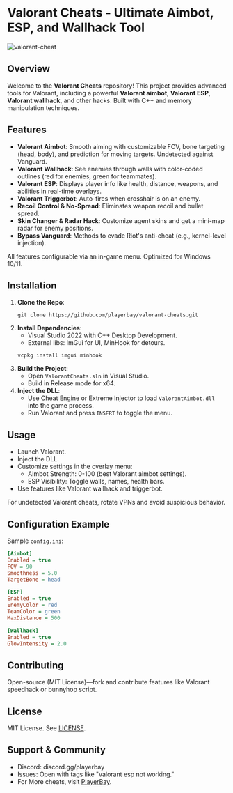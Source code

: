 # Valorant Cheats - Ultimate Aimbot, ESP, and Wallhack Tool
![valorant-cheat](https://github.com/user-attachments/assets/ff42e8b3-7c8b-4154-9c16-de8d0a8cc791)



## Overview
Welcome to the **Valorant Cheats** repository! This project provides advanced tools for Valorant, including a powerful **Valorant aimbot**, **Valorant ESP**, **Valorant wallhack**, and other hacks. Built with C++ and memory manipulation techniques.

## Features
- **Valorant Aimbot**: Smooth aiming with customizable FOV, bone targeting (head, body), and prediction for moving targets. Undetected against Vanguard.
- **Valorant Wallhack**: See enemies through walls with color-coded outlines (red for enemies, green for teammates).
- **Valorant ESP**: Displays player info like health, distance, weapons, and abilities in real-time overlays.
- **Valorant Triggerbot**: Auto-fires when crosshair is on an enemy.
- **Recoil Control & No-Spread**: Eliminates weapon recoil and bullet spread.
- **Skin Changer & Radar Hack**: Customize agent skins and get a mini-map radar for enemy positions.
- **Bypass Vanguard**: Methods to evade Riot's anti-cheat (e.g., kernel-level injection).

All features configurable via an in-game menu. Optimized for Windows 10/11.

## Installation
1. **Clone the Repo**:
   ```
   git clone https://github.com/playerbay/valorant-cheats.git
   ```
2. **Install Dependencies**:
   - Visual Studio 2022 with C++ Desktop Development.
   - External libs: ImGui for UI, MinHook for detours.
   ```
   vcpkg install imgui minhook
   ```
3. **Build the Project**:
   - Open `ValorantCheats.sln` in Visual Studio.
   - Build in Release mode for x64.
4. **Inject the DLL**:
   - Use Cheat Engine or Extreme Injector to load `ValorantAimbot.dll` into the game process.
   - Run Valorant and press `INSERT` to toggle the menu.

## Usage
- Launch Valorant.
- Inject the DLL.
- Customize settings in the overlay menu:
  - Aimbot Strength: 0-100 (best Valorant aimbot settings).
  - ESP Visibility: Toggle walls, names, health bars.
- Use features like Valorant wallhack and triggerbot.

For undetected Valorant cheats, rotate VPNs and avoid suspicious behavior.

## Configuration Example
Sample `config.ini`:

```ini
[Aimbot]
Enabled = true
FOV = 90
Smoothness = 5.0
TargetBone = head

[ESP]
Enabled = true
EnemyColor = red
TeamColor = green
MaxDistance = 500

[Wallhack]
Enabled = true
GlowIntensity = 2.0
```

## Contributing
Open-source (MIT License)—fork and contribute features like Valorant speedhack or bunnyhop script.

## License
MIT License. See [LICENSE](LICENSE).

## Support & Community
- Discord: discord.gg/playerbay
- Issues: Open with tags like "valorant esp not working."
- For More cheats, visit [PlayerBay](https://playerbay.net/).
